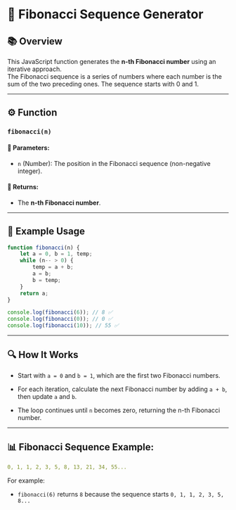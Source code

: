 # 🌟 Fibonacci Sequence Generator

## 📚 Overview
This JavaScript function generates the **n-th Fibonacci number** using an iterative approach.  
The Fibonacci sequence is a series of numbers where each number is the sum of the two preceding ones. The sequence starts with 0 and 1.

---

## ⚙️ Function

### `fibonacci(n)`

#### 🧾 Parameters:
- `n` (Number): The position in the Fibonacci sequence (non-negative integer).

#### 🎯 Returns:
- The **n-th Fibonacci number**.

---

## 🧪 Example Usage

```javascript
function fibonacci(n) {
    let a = 0, b = 1, temp;
    while (n-- > 0) {
        temp = a + b;
        a = b;
        b = temp;
    }
    return a;
}

console.log(fibonacci(6)); // 8 ✅
console.log(fibonacci(0)); // 0 ✅
console.log(fibonacci(10)); // 55 ✅
```

----
## 🔍 How It Works
- Start with `a = 0` and `b = 1`, which are the first two Fibonacci numbers.

- For each iteration, calculate the next Fibonacci number by adding `a + b`, then update `a` and `b`.

- The loop continues until `n` becomes zero, returning the n-th Fibonacci number.

---
## 📊 Fibonacci Sequence Example:
```yaml
0, 1, 1, 2, 3, 5, 8, 13, 21, 34, 55...
```
For example:
  - `fibonacci(6)` returns `8` because the sequence starts `0, 1, 1, 2, 3, 5, 8...`

